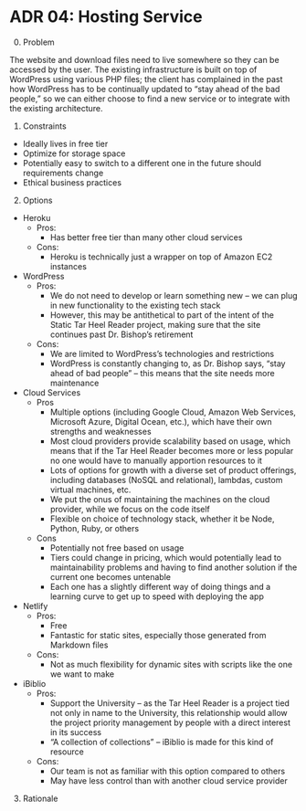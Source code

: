 # ADR 04: Hosting Service

0. Problem

The website and download files need to live somewhere so they can be accessed by the user. The existing infrastructure is built on top of WordPress using various PHP files; the client has complained in the past how WordPress has to be continually updated to “stay ahead of the bad people,” so we can either choose to find a new service or to integrate with the existing architecture.

1. Constraints

- Ideally lives in free tier
- Optimize for storage space
- Potentially easy to switch to a different one in the future should requirements change
- Ethical business practices

2. Options

- Heroku
    - Pros:
        - Has better free tier than many other cloud services 
    - Cons:
        - Heroku is technically just a wrapper on top of Amazon EC2 instances
- WordPress
    - Pros:
        - We do not need to develop or learn something new – we can plug in new functionality to the existing tech stack
        - However, this may be antithetical to part of the intent of the Static Tar Heel Reader project, making sure that the site continues past Dr. Bishop’s retirement
    - Cons:
        - We are limited to WordPress’s technologies and restrictions
        - WordPress is constantly changing to, as Dr. Bishop says, “stay ahead of bad people” – this means that the site needs more maintenance 
- Cloud Services
    - Pros
        - Multiple options (including Google Cloud, Amazon Web Services, Microsoft Azure, Digital Ocean, etc.), which have their own strengths and weaknesses 
        - Most cloud providers provide scalability based on usage, which means that if the Tar Heel Reader becomes more or less popular no one would have to manually apportion resources to it
        - Lots of options for growth with a diverse set of product offerings, including databases (NoSQL and relational), lambdas, custom virtual machines, etc.
        - We put the onus of maintaining the machines on the cloud provider, while we focus on the code itself 
        - Flexible on choice of technology stack, whether it be Node, Python, Ruby, or others
    - Cons
        - Potentially not free based on usage
        - Tiers could change in pricing, which would potentially lead to maintainability problems and having to find another solution if the current one becomes untenable
        - Each one has a slightly different way of doing things and a learning curve to get up to speed with deploying the app
- Netlify
    - Pros:
        - Free 
        - Fantastic for static sites, especially those generated from Markdown files 
    - Cons:
        - Not as much flexibility for dynamic sites with scripts like the one we want to make 
- iBiblio 
    - Pros:
        - Support the University – as the Tar Heel Reader is a project tied not only in name to the University, this relationship would allow the project priority management by people with a direct interest in its success
        - “A collection of collections” – iBiblio is made for this kind of resource
    - Cons:
        - Our team is not as familiar with this option compared to others
        - May have less control than with another cloud service provider

3. Rationale